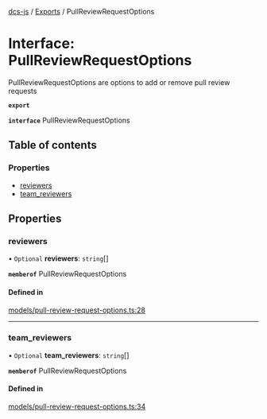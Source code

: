 [dcs-js](../README.md) / [Exports](../modules.md) / PullReviewRequestOptions

# Interface: PullReviewRequestOptions

PullReviewRequestOptions are options to add or remove pull review requests

**`export`**

**`interface`** PullReviewRequestOptions

## Table of contents

### Properties

- [reviewers](PullReviewRequestOptions.md#reviewers)
- [team\_reviewers](PullReviewRequestOptions.md#team_reviewers)

## Properties

### <a id="reviewers" name="reviewers"></a> reviewers

• `Optional` **reviewers**: `string`[]

**`memberof`** PullReviewRequestOptions

#### Defined in

[models/pull-review-request-options.ts:28](https://github.com/unfoldingWord/dcs-js/blob/b29eb7a/models/pull-review-request-options.ts#L28)

___

### <a id="team_reviewers" name="team_reviewers"></a> team\_reviewers

• `Optional` **team\_reviewers**: `string`[]

**`memberof`** PullReviewRequestOptions

#### Defined in

[models/pull-review-request-options.ts:34](https://github.com/unfoldingWord/dcs-js/blob/b29eb7a/models/pull-review-request-options.ts#L34)
